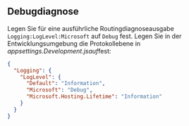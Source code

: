 ## <a name="debug-diagnostics"></a>Debugdiagnose

Legen Sie für eine ausführliche Routingdiagnoseausgabe `Logging:LogLevel:Microsoft` auf `Debug` fest. Legen Sie in der Entwicklungsumgebung die Protokollebene in *appsettings.Development.jsauf*fest:

```json
{
  "Logging": {
    "LogLevel": {
      "Default": "Information",
      "Microsoft": "Debug",
      "Microsoft.Hosting.Lifetime": "Information"
    }
  }
}
```
